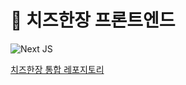 # 🧀 치즈한장 프론트엔드

![Next JS](https://img.shields.io/badge/Next-black?style=for-the-badge&logo=next.js&logoColor=white)

[치즈한장 통합 레포지토리](https://github.com/wndgur2/cheese/)
